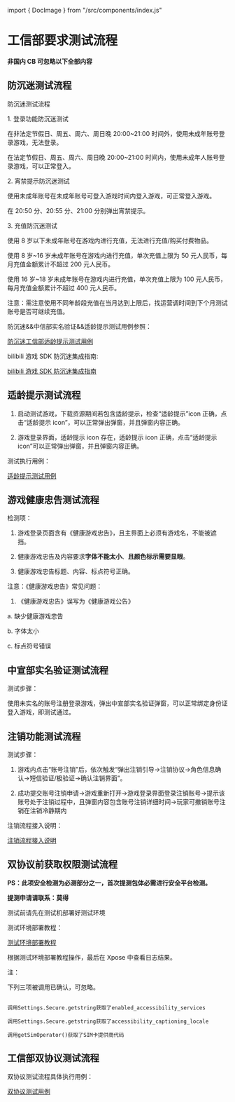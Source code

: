 import { DocImage } from "/src/components/index.js"

# 工信部要求测试流程

**非国内 CB 可忽略以下全部内容**

## 防沉迷测试流程

防沉迷测试流程

1\. 登录功能防沉迷测试

在非法定节假日、周五、周六、周日晚 20:00\~21:00 时间外，使用未成年账号登录游戏，无法登录。

在法定节假日、周五、周六、周日晚 20:00\~21:00 时间内，使用未成年人账号登录游戏，可以正常登入。

2\. 宵禁提示防沉迷测试

使用未成年账号在未成年账号可登入游戏时间内登入游戏，可正常登入游戏。

在 20:50 分、20:55 分、21:00 分别弹出宵禁提示。

3\. 充值防沉迷测试

使用 8 岁以下未成年账号在游戏内进行充值，无法进行充值/购买付费物品。

使用 8 岁\~16 岁未成年账号在游戏内进行充值，单次充值上限为 50 元人民币，每月充值金额累计不超过 200 元人民币。

使用 16 岁\~18 岁未成年账号在游戏内进行充值，单次充值上限为 100 元人民币，每月充值金额累计不超过 400 元人民币。

注意：需注意使用不同年龄段充值在当月达到上限后，找运营调时间到下个月测试账号是否可继续充值。

防沉迷&&中信部实名验证&&适龄提示测试用例参照：

[防沉迷工信部适龄提示测试用例](https://qaq.com/static/public/SDK/%E5%B7%A5%E4%BF%A1%E9%83%A8%E8%A7%84%E8%8C%83%E6%96%87%E6%A1%A3/%E5%8F%8C%E5%8D%8F%E8%AE%AE%E8%A7%84%E8%8C%83%E7%94%A8%E4%BE%8B.xlsx?download=true)

bilibili 游戏 SDK 防沉迷集成指南:

[bilibili 游戏 SDK 防沉迷集成指南](https://open.biligame.com/docs/%23/view/5e29ad10ba1211ec836ad69817578ac6/18ae5e40c05011ec836ad69817578ac6)

## 适龄提示测试流程

1. 启动测试游戏，下载资源期间若包含适龄提示，检查“适龄提示”icon 正确，点击“适龄提示 icon”，可以正常弹出弹窗，并且弹窗内容正确。

2. 游戏登录界面，适龄提示 icon 存在，适龄提示 icon 正确，点击“适龄提示 icon”可以正常弹出弹窗，并且弹窗内容正确。

测试执行用例：

[适龄提示测试用例](https://qaq.com/static/public/SDK/%E5%B7%A5%E4%BF%A1%E9%83%A8%E8%A7%84%E8%8C%83%E6%96%87%E6%A1%A3/%E5%9B%BD%E5%86%85%E4%B8%AD%E5%AE%A3%E9%83%A8%E9%98%B2%E6%B2%89%E8%BF%B7%E9%80%82%E9%BE%84%E6%B5%8B%E8%AF%95%E7%94%A8%E4%BE%8B.xlsx?download=true)

## 游戏健康忠告测试流程

检测项：

1. 游戏登录页面含有《健康游戏忠告》，且主界面上必须有游戏名，不能被遮挡。

2. 健康游戏忠告及内容要求**字体不能太小**、**且颜色标示需要显眼**。

3. 健康游戏忠告标题、内容、标点符号正确。

<DocImage src='sdkMIIT/37e9c11e4940ee3ca2d172f07e397490.png'></DocImage>

注意：《健康游戏忠告》常见问题：

1.  《健康游戏忠告》误写为《健康游戏公告》

<DocImage src='sdkMIIT/2714a10bfa8881121095fbb51473730f.png'></DocImage>

a. 缺少健康游戏忠告

b. 字体太小

c. 标点符号错误

## 中宣部实名验证测试流程

测试步骤：

使用未实名的账号注册登录游戏，弹出中宣部实名验证弹窗，可以正常绑定身份证登入游戏，即测试通过。

## 注销功能测试流程

<DocImage src='sdkMIIT/08b5d544775cf17071afa60287664cef.png'></DocImage>

测试步骤：

1. 游戏内点击“账号注销”后，依次触发“弹出注销引导-\>注销协议-\>角色信息确认-\>短信验证/极验证-\>确认注销界面”。

2. 成功提交账号注销申请-\>游戏重新打开-\>游戏登录界面登录注销账号-\>提示该账号处于注销过程中，且弹窗内容包含账号注销详细时间-\>玩家可撤销账号注销在注销冷静期内

注销流程接入说明：

[注销流程接入说明](https://open.biligame.com/docs/%23/view/5e29ad10ba1211ec836ad69817578ac6/46ed24500bc611edbd59128f47d3a020)

## 双协议前获取权限测试流程

**PS：此项安全检测为必测部分之一，首次提测包体必需进行安全平台检测。**

**提测申请请联系：莫得**

测试前请先在测试机部署好测试环境

测试环境部署教程：

[测试环境部署教程](https://qaq.com/docs/help/services/solution/flow/SDK合规检测流程/#合规权限检测)

根据测试环境部署教程操作，最后在 Xpose 中查看日志结果。

注：

下列三项被调用已确认，可忽略。

```

调用Settings.Secure.getstring获取了enabled_accessibility_services

调用Settings.Secure.getstring获取了accessibility_captioning_locale

调用getSimOperator()获取了SIM卡提供商代码

```

## 工信部双协议测试流程

双协议测试流程具体执行用例：

[双协议测试用例](https://qaq.com/static/public/SDK/%E5%B7%A5%E4%BF%A1%E9%83%A8%E8%A7%84%E8%8C%83%E6%96%87%E6%A1%A3/%E5%8F%8C%E5%8D%8F%E8%AE%AE%E8%A7%84%E8%8C%83%E7%94%A8%E4%BE%8B.xlsx?download=true)
